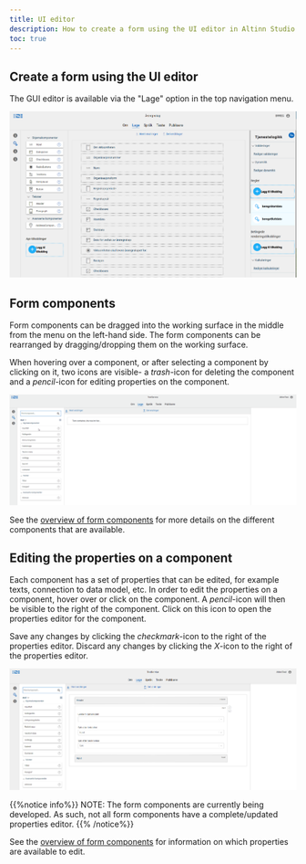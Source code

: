 ```yaml
---
title: UI editor
description: How to create a form using the UI editor in Altinn Studio.
toc: true
---
```


## Create a form using the UI editor

The GUI editor is available via the "Lage" option in the top navigation menu. 

![UI editor](ui-editor.png "UI editor")

## Form components
Form components can be dragged into the working surface in the middle from the menu on the left-hand side.
The form components can be rearranged by dragging/dropping them on the working surface.

When hovering over a component, or after selecting a component by clicking on it, two icons are visible- a _trash_-icon for deleting the component and a _pencil_-icon for editing properties on the component. 

![UI editor - add components](ui-editor-add-components.gif "UI editor - add components")

See the [overview of form components](https://docs.altinn.studio/teknologi/altinnstudio/solutions/altinn-studio/functional/build-app/ui-designer/components/) for more details on the different components that are available.

## Editing the properties on a component
Each component has a set of properties that can be edited, for example texts, connection to data model, etc. In order to edit the properties on a component, hover over or click on the component. A _pencil_-icon will then be visible to the right of the component. Click on this icon to open the properties editor for the component. 

Save any changes by clicking the _checkmark_-icon to the right of the properties editor. Discard any changes by clicking the _X_-icon to the right of the properties editor.

![GUI editor - edit properties on a component](ui-editor-edit-properties.png?width=1000 "GUI editor - edit properties on a component")

{{%notice info%}}
NOTE: The form components are currently being developed. As such, not all form components have a complete/updated properties editor.
{{% /notice%}}

See the [overview of form components](https://docs.altinn.studio/teknologi/altinnstudio/solutions/altinn-studio/functional/build-app/ui-designer/components/) for information on which properties are available to edit.
